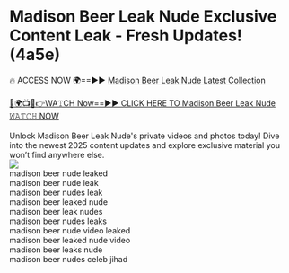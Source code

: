 # Madison Beer Leak Nude Exclusive Content Leak - Fresh Updates! (4a5e)

🔥 ACCESS NOW 🌍==►► <a href="https://tinyurl.com/2mz8nhtm" rel="nofollow">Madison Beer Leak Nude Latest Collection</a>
<br><br>
[🔴🌍📺📱👉WA𝚃CH Now==►► CLICK HERE TO Madison Beer Leak Nude 𝚆𝙰𝚃𝙲𝙷 NOW](https://tinyurl.com/2mz8nhtm)
<br><br>
Unlock Madison Beer Leak Nude's private videos and photos today! Dive into the newest 2025 content updates and explore exclusive material you won’t find anywhere else.
<br>
<a href="https://tinyurl.com/2mz8nhtm" rel="nofollow" data-target="animated-image.originalLink"><img src="https://camo.githubusercontent.com/8a4f000d20f83aca3bf7ec5f350d767afa0574a8a352519fd8cfa583a6f93a33/68747470733a2f2f692e696d6775722e636f6d2f644a486b345a712e676966" data-canonical-src="https://i.imgur.com/dJHk4Zq.gif" style="max-width: 100%; display: inline-block;" data-target="animated-image.originalImage"></a>
<br>
madison beer nude leaked<br>
madison beer nude leak<br>
madison beer nudes leak<br>
madison beer leaked nude<br>
madison beer leak nudes<br>
madison beer nudes leaks<br>
madison beer nude video leaked<br>
madison beer leaked nude video<br>
madison beer leaks nude<br>
madison beer nudes celeb jihad